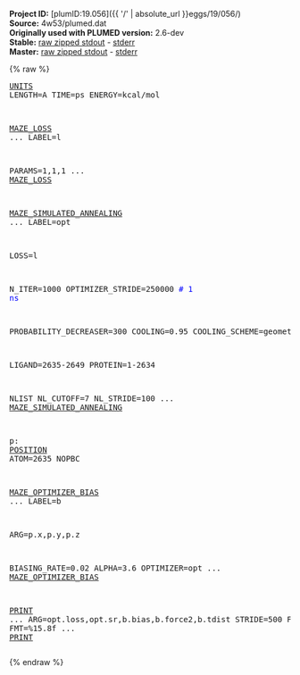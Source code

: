 **Project ID:** [plumID:19.056]({{ '/' | absolute_url }}eggs/19/056/)  
**Source:** 4w53/plumed.dat  
**Originally used with PLUMED version:** 2.6-dev  
**Stable:** [raw zipped stdout](plumed.dat.plumed.stdout.txt.zip) - [stderr](plumed.dat.plumed.stderr)  
**Master:** [raw zipped stdout](plumed.dat.plumed_master.stdout.txt.zip) - [stderr](plumed.dat.plumed_master.stderr)  

{% raw %}<pre>
<a href="https://plumed.github.io/doc-master/user-doc/html/_u_n_i_t_s.html">UNITS</a> LENGTH=A TIME=ps ENERGY=kcal/mol

<a href="https://plumed.github.io/doc-master/user-doc/html/_m_a_z_e__l_o_s_s.html">MAZE_LOSS</a> ...
  LABEL=l

  PARAMS=1,1,1
... <a href="https://plumed.github.io/doc-master/user-doc/html/_m_a_z_e__l_o_s_s.html">MAZE_LOSS</a>

<a href="https://plumed.github.io/doc-master/user-doc/html/_m_a_z_e__s_i_m_u_l_a_t_e_d__a_n_n_e_a_l_i_n_g.html">MAZE_SIMULATED_ANNEALING</a> ...
  LABEL=opt
  
  LOSS=l
  
  N_ITER=1000
  OPTIMIZER_STRIDE=250000 <span style="color:blue"># 1 ns</span>

  PROBABILITY_DECREASER=300
  COOLING=0.95
  COOLING_SCHEME=geometric  
   
  LIGAND=2635-2649
  PROTEIN=1-2634

  NLIST
  NL_CUTOFF=7
  NL_STRIDE=100
... <a href="https://plumed.github.io/doc-master/user-doc/html/_m_a_z_e__s_i_m_u_l_a_t_e_d__a_n_n_e_a_l_i_n_g.html">MAZE_SIMULATED_ANNEALING</a>

p: <a href="https://plumed.github.io/doc-master/user-doc/html/_p_o_s_i_t_i_o_n.html">POSITION</a> ATOM=2635 NOPBC

<a href="https://plumed.github.io/doc-master/user-doc/html/_m_a_z_e__o_p_t_i_m_i_z_e_r__b_i_a_s.html">MAZE_OPTIMIZER_BIAS</a> ...
  LABEL=b  

  ARG=p.x,p.y,p.z

  BIASING_RATE=0.02
  ALPHA=3.6
  OPTIMIZER=opt
... <a href="https://plumed.github.io/doc-master/user-doc/html/_m_a_z_e__o_p_t_i_m_i_z_e_r__b_i_a_s.html">MAZE_OPTIMIZER_BIAS</a>

<a href="https://plumed.github.io/doc-master/user-doc/html/_p_r_i_n_t.html">PRINT</a> ...
  ARG=opt.loss,opt.sr,b.bias,b.force2,b.tdist
  STRIDE=500
  FILE=colvar
  FMT=%15.8f 
... <a href="https://plumed.github.io/doc-master/user-doc/html/_p_r_i_n_t.html">PRINT</a>
</pre>{% endraw %}
